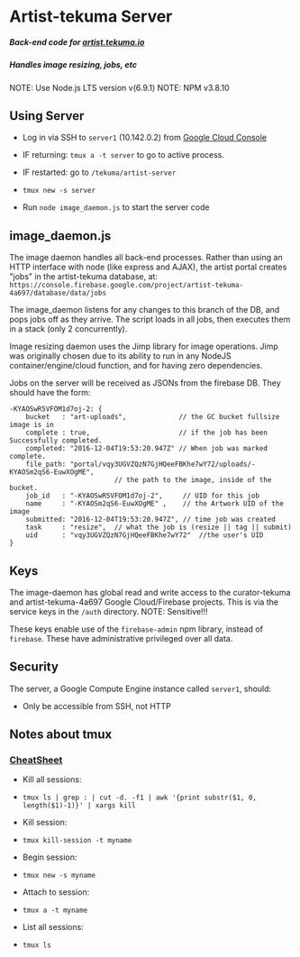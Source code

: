 
# Artist-tekuma Server
##### Back-end code for [artist.tekuma.io](https://artist.tekuma.io/)
##### Handles image resizing, jobs, etc

NOTE: Use Node.js LTS version v(6.9.1)
NOTE: NPM v3.8.10

## Using Server
- Log in via SSH to `server1` (10.142.0.2) from [Google Cloud Console](https://console.cloud.google.com/compute/instances?project=artist-tekuma-4a697)

- IF returning: `tmux a -t server` to go to active process.
- IF restarted: go to `/tekuma/artist-server`
 - `tmux new -s server`

- Run `node image_daemon.js` to start the server code

## image_daemon.js
The image daemon handles all back-end processes. Rather than using an HTTP interface with node (like express and AJAX), the artist portal creates "jobs" in the artist-tekuma database, at:
`https://console.firebase.google.com/project/artist-tekuma-4a697/database/data/jobs`

The image_daemon listens for any changes to this branch of the DB, and pops jobs off as they arrive. The script loads in all jobs, then executes them in a stack (only 2 concurrently).

Image resizing daemon uses the Jimp library for image operations. Jimp was originally chosen due to its ability to run in any NodeJS container/engine/cloud function, and for having zero dependencies.

Jobs on the server will be received as JSONs from the firebase DB. They should have the form:
```
-KYAOSwR5VFOM1d7oj-2: {
    bucket   : "art-uploads",             // the GC bucket fullsize image is in
    complete : true,                      // if the job has been Successfully completed.
    completed: "2016-12-04T19:53:20.947Z" // When job was marked complete.
    file_path: "portal/vqy3UGVZQzN7GjHQeeFBKhe7wY72/uploads/-KYAOSm2qS6-EuwXOgME",
                          // the path to the image, inside of the bucket.
    job_id   : "-KYAOSwR5VFOM1d7oj-2",     // UID for this job
    name     : "-KYAOSm2qS6-EuwXOgME" ,    // the Artwork UID of the image
    submitted: "2016-12-04T19:53:20.947Z", // time job was created
    task     : "resize",  // what the job is (resize || tag || submit)
    uid      : "vqy3UGVZQzN7GjHQeeFBKhe7wY72"  //the user's UID
}
```

## Keys
The image-daemon has global read and write access to the curator-tekuma and artist-tekuma-4a697 Google Cloud/Firebase projects. This is via the service keys in the `/auth` directory. NOTE: Sensitive!!!

These keys enable use of the `firebase-admin` npm library, instead of `firebase`.
These have administrative privileged over all data. 

## Security
The server, a Google Compute Engine instance called `server1`, should:

- Only be accessible from SSH, not HTTP

## Notes about tmux
### [CheatSheet](https://gist.github.com/MohamedAlaa/2961058)

- Kill all sessions:
 - `tmux ls | grep : | cut -d. -f1 | awk '{print substr($1, 0, length($1)-1)}' | xargs kill`

- Kill session:
 - `tmux kill-session -t myname`

- Begin session:
 - `tmux new -s myname`

- Attach to session:
 - `tmux a -t myname`

- List all sessions:
 - `tmux ls`
